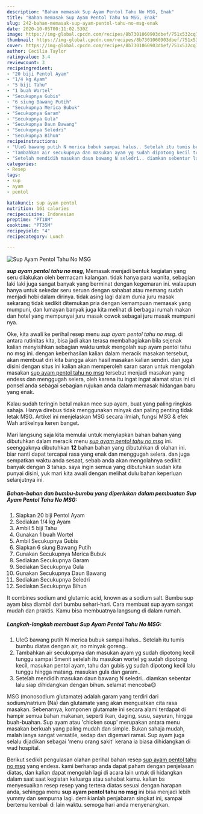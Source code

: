 ```yaml
---
description: "Bahan memasak Sup Ayam Pentol Tahu No MSG, Enak"
title: "Bahan memasak Sup Ayam Pentol Tahu No MSG, Enak"
slug: 242-bahan-memasak-sup-ayam-pentol-tahu-no-msg-enak
date: 2020-10-05T00:11:02.530Z
image: https://img-global.cpcdn.com/recipes/8b7301060903dbef/751x532cq70/sup-ayam-pentol-tahu-no-msg-foto-resep-utama.jpg
thumbnail: https://img-global.cpcdn.com/recipes/8b7301060903dbef/751x532cq70/sup-ayam-pentol-tahu-no-msg-foto-resep-utama.jpg
cover: https://img-global.cpcdn.com/recipes/8b7301060903dbef/751x532cq70/sup-ayam-pentol-tahu-no-msg-foto-resep-utama.jpg
author: Cecilia Taylor
ratingvalue: 3.4
reviewcount: 3
recipeingredient:
- "20 biji Pentol Ayam"
- "1/4 kg Ayam"
- "5 biji Tahu"
- "1 buah Wortel"
- "Secukupnya Gubis"
- "6 siung Bawang Putih"
- "Secukupnya Merica Bubuk"
- "Secukupnya Garam"
- "Secukupnya Gula"
- "Secukupnya Daun Bawang"
- "Secukupnya Seledri"
- "Secukupnya Bihun"
recipeinstructions:
- "UleG bawang putih N merica bubuk sampai halus.. Setelah itu tumis bumbu diatas dengan air, no minyak goreng.."
- "Tambahkan air secukupnya dan masukan ayam yg sudah dipotong kecil tunggu sampai 5menit setelah itu masukan wortel yg sudah dipotong kecil, masukan pentol ayam, tahu dan gubis yg sudah dipotong kecil lalu tunggu hingga matang. masukan gula dan garam.."
- "Setelah mendidih masukan daun bawang N seledri.. diamkan sebentar lalu siap dihidangkan dengan bihun. selamat mencoba😊"
categories:
- Resep
tags:
- sup
- ayam
- pentol

katakunci: sup ayam pentol 
nutrition: 161 calories
recipecuisine: Indonesian
preptime: "PT18M"
cooktime: "PT35M"
recipeyield: "4"
recipecategory: Lunch

---
```



![Sup Ayam Pentol Tahu No MSG](https://img-global.cpcdn.com/recipes/8b7301060903dbef/751x532cq70/sup-ayam-pentol-tahu-no-msg-foto-resep-utama.jpg)

<b><i>sup ayam pentol tahu no msg</i></b>, Memasak menjadi bentuk kegiatan yang seru dilakukan oleh bermacam kalangan. tidak hanya para wanita, sebagian laki laki juga sangat banyak yang berminat dengan kegemaran ini. walaupun hanya untuk sekedar seru seruan dengan sahabat atau memang sudah menjadi hobi dalam dirinya. tidak asing lagi dalam dunia juru masak sekarang tidak sedikit ditemukan pria dengan kemampuan memasak yang mumpuni, dan lumayan banyak juga kita melihat di berbagai rumah makan dan hotel yang mempunyai juru masak cowok sebagai juru masak mumpuni nya.

Oke, kita awali ke perihal resep menu <i>sup ayam pentol tahu no msg</i>. di antara rutinitas kita, bisa jadi akan terasa membahagiakan bila sejenak kalian menyisihkan sebagian waktu untuk mengolah sup ayam pentol tahu no msg ini. dengan keberhasilan kalian dalam meracik masakan tersebut, akan membuat diri kita bangga akan hasil masakan kalian sendiri. dan juga disini dengan situs ini kalian akan memperoleh saran saran untuk mengolah masakan <u>sup ayam pentol tahu no msg</u> tersebut menjadi masakan yang endess dan menggugah selera, oleh karena itu ingat ingat alamat situs ini di ponsel anda sebagai sebagian rujukan anda dalam memasak hidangan baru yang enak.

Kalau sudah teringin betul makan mee sup ayam, buat yang paling ringkas sahaja. Hanya direbus tidak menggunakan minyak dan paling penting tidak letak MSG. Artikel ini menjelaskan MSG secara ilmiah, fungsi MSG &amp; efek Wah artikelnya keren banget.


Mari langsung saja kita memulai untuk menyiapkan bahan bahan yang dibutuhkan dalam meracik menu <u><i>sup ayam pentol tahu no msg</i></u> ini. seenggaknya dibutuhkan <b>12</b> bahan bahan yang dibutuhkan di olahan ini. biar nanti dapat tercapai rasa yang enak dan menggugah selera. dan juga sempatkan waktu anda sesaat, sebab anda akan mengolahnya sedikit banyak dengan <b>3</b> tahap. saya ingin semua yang dibutuhkan sudah kita punyai disini, yuk mari kita awali dengan melihat dulu bahan keperluan selanjutnya ini.

<!--inarticleads1-->

##### Bahan-bahan dan bumbu-bumbu yang diperlukan dalam pembuatan Sup Ayam Pentol Tahu No MSG:

1. Siapkan 20 biji Pentol Ayam
1. Sediakan 1/4 kg Ayam
1. Ambil 5 biji Tahu
1. Gunakan 1 buah Wortel
1. Ambil Secukupnya Gubis
1. Siapkan 6 siung Bawang Putih
1. Gunakan Secukupnya Merica Bubuk
1. Sediakan Secukupnya Garam
1. Sediakan Secukupnya Gula
1. Gunakan Secukupnya Daun Bawang
1. Sediakan Secukupnya Seledri
1. Sediakan Secukupnya Bihun


It combines sodium and glutamic acid, known as a sodium salt. Bumbu sup ayam bisa diambil dari bumbu sehari-hari. Cara membuat sup ayam sangat mudah dan praktis. Kamu bisa membuatnya langsung di dalam rumah. 

<!--inarticleads2-->

##### Langkah-langkah membuat Sup Ayam Pentol Tahu No MSG:

1. UleG bawang putih N merica bubuk sampai halus.. Setelah itu tumis bumbu diatas dengan air, no minyak goreng..
1. Tambahkan air secukupnya dan masukan ayam yg sudah dipotong kecil tunggu sampai 5menit setelah itu masukan wortel yg sudah dipotong kecil, masukan pentol ayam, tahu dan gubis yg sudah dipotong kecil lalu tunggu hingga matang. masukan gula dan garam..
1. Setelah mendidih masukan daun bawang N seledri.. diamkan sebentar lalu siap dihidangkan dengan bihun. selamat mencoba😊


MSG (monosodium glutamate) adalah garam yang terdiri dari sodium/natrium (Na) dan glutamate yang akan menguatkan cita rasa masakan. Sebenarnya, komponen glutamate ini secara alami terdapat di hampir semua bahan makanan, seperti ikan, daging, susu, sayuran, hingga buah-buahan. Sup ayam atau &#39;chicken soup&#39; merupakan antara menu masakan berkuah yang paling mudah dan simple. Bukan sahaja mudah, malah ianya sangat versatile, sedap dan digemari ramai. Sup ayam juga selalu dijadikan sebagai &#39;menu orang sakit&#39; kerana ia biasa dihidangkan di wad hospital. 

Berikut sedikit pengulasan olahan perihal bahan resep <u>sup ayam pentol tahu no msg</u> yang endess. kami berharap anda dapat paham dengan penjelasan diatas, dan kalian dapat mengolah lagi di acara lain untuk di hidangkan dalam saat saat kegiatan keluarga atau sahabat kamu. kalian bs menyesuaikan resep resep yang tertera diatas sesuai dengan harapan anda, sehingga menu <b>sup ayam pentol tahu no msg</b> ini bisa menjadi lebih yummy dan sempurna lagi. demikianlah penjabaran singkat ini, sampai bertemu kembali di lain waktu. semoga hari anda menyenangkan.
